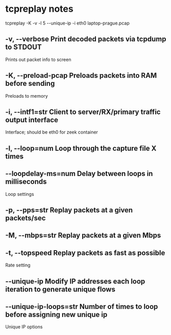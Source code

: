 # tcpreplay notes

tcpreplay -K -v -l 5 --unique-ip -i eth0 laptop-prague.pcap

##   -v, --verbose              Print decoded packets via tcpdump to STDOUT

Prints out packet info to screen

##   -K, --preload-pcap         Preloads packets into RAM before sending

Preloads to memory

##   -i, --intf1=str            Client to server/RX/primary traffic output interface

Interface; should be eth0 for zeek container

##    -l, --loop=num             Loop through the capture file X times
##       --loopdelay-ms=num     Delay between loops in milliseconds

Loop settings

##   -p, --pps=str              Replay packets at a given packets/sec
##   -M, --mbps=str             Replay packets at a given Mbps
##   -t, --topspeed             Replay packets as fast as possible

Rate setting

##       --unique-ip            Modify IP addresses each loop iteration to generate unique flows
##       --unique-ip-loops=str  Number of times to loop before assigning new unique ip

Unique IP options


